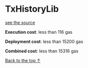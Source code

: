 # TxHistoryLib
[see the source](git+https://github.com/hubiinetwork/nahmii-contracts/tree/master/contracts/TxHistoryLib.sol)


**Execution cost**: less than 116 gas

**Deployment cost**: less than 15200 gas

**Combined cost**: less than 15316 gas





[Back to the top ↑](#txhistorylib)
